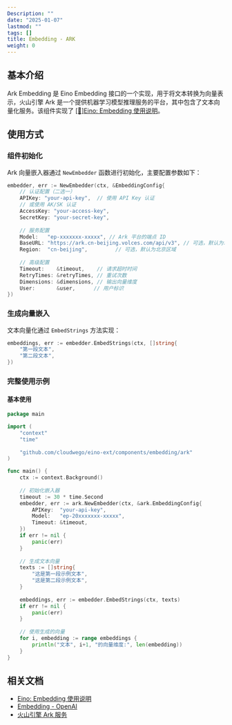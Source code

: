 ```yaml
---
Description: ""
date: "2025-01-07"
lastmod: ""
tags: []
title: Embedding - ARK
weight: 0
---
```


## **基本介绍**

Ark Embedding 是 Eino Embedding 接口的一个实现，用于将文本转换为向量表示，火山引擎 Ark 是一个提供机器学习模型推理服务的平台，其中包含了文本向量化服务。该组件实现了 [[🚧]Eino: Embedding 使用说明](/zh/docs/eino/core_modules/components/embedding_guide)。

## **使用方式**

### **组件初始化**

Ark 向量嵌入器通过 `NewEmbedder` 函数进行初始化，主要配置参数如下：

```go
embedder, err := NewEmbedder(ctx, &EmbeddingConfig{
    // 认证配置（二选一）
    APIKey: "your-api-key",  // 使用 API Key 认证
    // 或使用 AK/SK 认证
    AccessKey: "your-access-key",
    SecretKey: "your-secret-key",
    
    // 服务配置
    Model:   "ep-xxxxxxx-xxxxx", // Ark 平台的端点 ID
    BaseURL: "https://ark.cn-beijing.volces.com/api/v3", // 可选，默认为北京区域
    Region:  "cn-beijing",         // 可选，默认为北京区域
    
    // 高级配置
    Timeout:    &timeout,    // 请求超时时间
    RetryTimes: &retryTimes, // 重试次数
    Dimensions: &dimensions, // 输出向量维度
    User:       &user,      // 用户标识
})
```

### **生成向量嵌入**

文本向量化通过 `EmbedStrings` 方法实现：

```go
embeddings, err := embedder.EmbedStrings(ctx, []string{
    "第一段文本",
    "第二段文本",
})
```

### **完整使用示例**

#### **基本使用**

```go
package main

import (
    "context"
    "time"
    
    "github.com/cloudwego/eino-ext/components/embedding/ark"
)

func main() {
    ctx := context.Background()
    
    // 初始化嵌入器
    timeout := 30 * time.Second
    embedder, err := ark.NewEmbedder(ctx, &ark.EmbeddingConfig{
        APIKey:  "your-api-key",
        Model:   "ep-20xxxxxxx-xxxxx",
        Timeout: &timeout,
    })
    if err != nil {
        panic(err)
    }
    
    // 生成文本向量
    texts := []string{
        "这是第一段示例文本",
        "这是第二段示例文本",
    }
    
    embeddings, err := embedder.EmbedStrings(ctx, texts)
    if err != nil {
        panic(err)
    }
    
    // 使用生成的向量
    for i, embedding := range embeddings {
        println("文本", i+1, "的向量维度:", len(embedding))
    }
}
```

## **相关文档**

- [Eino: Embedding 使用说明](/zh/docs/eino/core_modules/components/embedding_guide)
- [Embedding - OpenAI](/zh/docs/eino/ecosystem_integration/embedding/embedding_openai)
- [火山引擎 Ark 服务](https://www.volcengine.com/product/ark)
